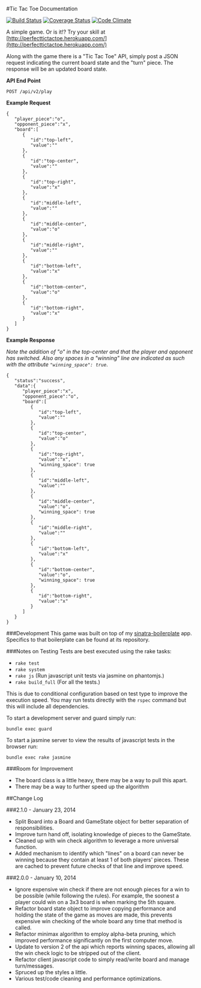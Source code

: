 #Tic Tac Toe Documentation

[![Build Status](https://travis-ci.org/jasonrobertfox/tictactoe.png?branch=master)](https://travis-ci.org/jasonrobertfox/tictactoe) [![Coverage Status](https://coveralls.io/repos/jasonrobertfox/tictactoe/badge.png)](https://coveralls.io/r/jasonrobertfox/tictactoe) [![Code Climate](https://codeclimate.com/github/jasonrobertfox/tictactoe.png)](https://codeclimate.com/github/jasonrobertfox/tictactoe)

A simple game. Or is it!? Try your skill at [http://perfecttictactoe.herokuapp.com/](http://perfecttictactoe.herokuapp.com/)

Along with the game there is a "Tic Tac Toe" API, simply post a JSON request indicating the current board state and the "turn" piece. The response will be an updated board state.

**API End Point**

    POST /api/v2/play

**Example Request**

    {
       "player_piece":"o",
       "opponent_piece":"x",
       "board":[
          {
             "id":"top-left",
             "value":""
          },
          {
             "id":"top-center",
             "value":""
          },
          {
             "id":"top-right",
             "value":"x"
          },
          {
             "id":"middle-left",
             "value":""
          },
          {
             "id":"middle-center",
             "value":"o"
          },
          {
             "id":"middle-right",
             "value":""
          },
          {
             "id":"bottom-left",
             "value":"x"
          },
          {
             "id":"bottom-center",
             "value":"o"
          },
          {
             "id":"bottom-right",
             "value":"x"
          }
       ]
    }

**Example Response**

*Note the addition of "o" in the top-center and that the player and opponent has switched. Also any spaces in a "winning" line are indicated as such with the attribute `"winning_space": true`*.

    {
       "status":"success",
       "data":{
          "player_piece":"x",
          "opponent_piece":"o",
          "board":[
             {
                "id":"top-left",
                "value":""
             },
             {
                "id":"top-center",
                "value":"o"
             },
             {
                "id":"top-right",
                "value":"x",
                "winning_space": true
             },
             {
                "id":"middle-left",
                "value":""
             },
             {
                "id":"middle-center",
                "value":"o",
                "winning_space": true
             },
             {
                "id":"middle-right",
                "value":""
             },
             {
                "id":"bottom-left",
                "value":"x"
             },
             {
                "id":"bottom-center",
                "value":"o",
                "winning_space": true
             },
             {
                "id":"bottom-right",
                "value":"x"
             }
          ]
       }
    }

###Development
This game was built on top of my [sinatra-boilerplate](https://github.com/neverstopbuilding/sinatra-boilerplate) app. Specifics to that boilerplate can be found at its repository.

###Notes on Testing
Tests are best executed using the rake tasks:

- `rake test`
- `rake system`
- `rake js` (Run javascript unit tests via jasmine on phantomjs.)
- `rake build_full` (For all the tests.)

This is due to conditional configuration based on test type to improve the execution speed. You may run tests directly with the `rspec` command but this will include all dependencies.

To start a development server and guard simply run:

`bundle exec guard`

To start a jasmine server to view the results of javascript tests in the browser run:

`bundle exec rake jasmine`

###Room for Improvement
- The board class is a little heavy, there may be a way to pull this apart.
- There may be a way to further speed up the algorithm

##Change Log

###2.1.0 - January 23, 2014
- Split Board into a Board and GameState object for better separation of responsibilities.
- Improve turn hand off, isolating knowledge of pieces to the GameState.
- Cleaned up with win check algorithm to leverage a more universal function.
- Added mechanism to identify which "lines" on a board can never be winning because they contain at least 1 of both players' pieces. These are cached to prevent future checks of that line and improve speed.

###2.0.0 - January 10, 2014

- Ignore expensive win check if there are not enough pieces for a win to be possible (while following the rules). For example, the soonest a player could win on a 3x3 board is when marking the 5th square.
- Refactor board state object to improve copying performance and holding the state of the game as moves are made, this prevents expensive win checking of the whole board any time that method is called.
- Refactor minimax algorithm to employ alpha-beta pruning, which improved performance significantly on the first computer move.
- Update to version 2 of the api which reports winning spaces, allowing all the win check logic to be stripped out of the client.
- Refactor client javascript code to simply read/write board and manage turn/messages.
- Spruced up the styles a little.
- Various test/code cleaning and performance optimizations.

